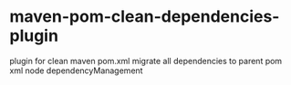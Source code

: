 # maven-pom-clean-dependencies-plugin
plugin for clean maven pom.xml migrate all dependencies to parent pom xml node dependencyManagement 
